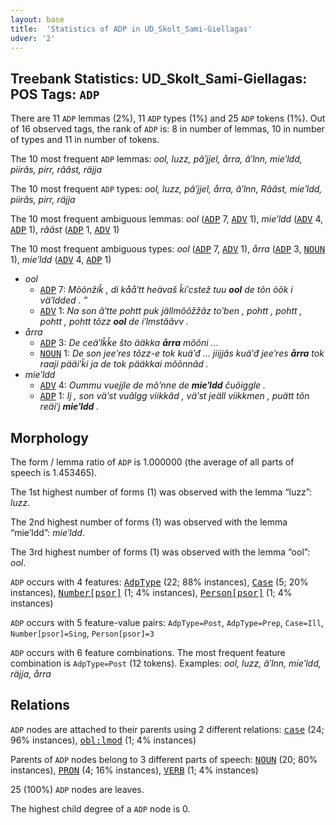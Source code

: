 ```yaml
---
layout: base
title:  'Statistics of ADP in UD_Skolt_Sami-Giellagas'
udver: '2'
---
```


## Treebank Statistics: UD_Skolt_Sami-Giellagas: POS Tags: `ADP`

There are 11 `ADP` lemmas (2%), 11 `ADP` types (1%) and 25 `ADP` tokens (1%).
Out of 16 observed tags, the rank of `ADP` is: 8 in number of lemmas, 10 in number of types and 11 in number of tokens.

The 10 most frequent `ADP` lemmas: <em>ool, luzz, pâʹjjel, årra, âʹlnn, mieʹldd, piirâs, pirr, rââst, räjja</em>

The 10 most frequent `ADP` types:  <em>ool, luzz, pâʹjjel, årra, âʹlnn, Rââst, mieʹldd, piirâs, pirr, räjja</em>

The 10 most frequent ambiguous lemmas: <em>ool</em> (<tt><a href="sms_giellagas-pos-ADP.html">ADP</a></tt> 7, <tt><a href="sms_giellagas-pos-ADV.html">ADV</a></tt> 1), <em>mieʹldd</em> (<tt><a href="sms_giellagas-pos-ADV.html">ADV</a></tt> 4, <tt><a href="sms_giellagas-pos-ADP.html">ADP</a></tt> 1), <em>rââst</em> (<tt><a href="sms_giellagas-pos-ADP.html">ADP</a></tt> 1, <tt><a href="sms_giellagas-pos-ADV.html">ADV</a></tt> 1)

The 10 most frequent ambiguous types:  <em>ool</em> (<tt><a href="sms_giellagas-pos-ADP.html">ADP</a></tt> 7, <tt><a href="sms_giellagas-pos-ADV.html">ADV</a></tt> 1), <em>årra</em> (<tt><a href="sms_giellagas-pos-ADP.html">ADP</a></tt> 3, <tt><a href="sms_giellagas-pos-NOUN.html">NOUN</a></tt> 1), <em>mieʹldd</em> (<tt><a href="sms_giellagas-pos-ADV.html">ADV</a></tt> 4, <tt><a href="sms_giellagas-pos-ADP.html">ADP</a></tt> 1)


* <em>ool</em>
  * <tt><a href="sms_giellagas-pos-ADP.html">ADP</a></tt> 7: <em>Mõõnžiǩ , di kååʹtt heävaš ǩiʹcstež tuu <b>ool</b> de tõn õõk i väʹldded . ”</em>
  * <tt><a href="sms_giellagas-pos-ADV.html">ADV</a></tt> 1: <em>Na son âʹtte pohtt puk jällmõõžžâz toʹben , pohtt , pohtt , pohtt , pohtt tõzz <b>ool</b> de iʹlmstââvv .</em>
* <em>årra</em>
  * <tt><a href="sms_giellagas-pos-ADP.html">ADP</a></tt> 3: <em>De ceäʹlǩǩe što ääkka <b>årra</b> mõõni ...</em>
  * <tt><a href="sms_giellagas-pos-NOUN.html">NOUN</a></tt> 1: <em>De son jeeʹres tõzz-e tok kuäʹđ ... jiijjâs kuäʹđ jeeʹres <b>årra</b> tok raaji pääiʹǩi ja de tok pääkkai mõõnnâd .</em>
* <em>mieʹldd</em>
  * <tt><a href="sms_giellagas-pos-ADV.html">ADV</a></tt> 4: <em>Oummu vuejjle de mõʹnne de <b>mieʹldd</b> čuõiggle .</em>
  * <tt><a href="sms_giellagas-pos-ADP.html">ADP</a></tt> 1: <em>Ij , son väʹst vuâlgg viikkâd , väʹst jeäll viikkmen , puätt tõn reäiʹj <b>mieʹldd</b> .</em>

## Morphology

The form / lemma ratio of `ADP` is 1.000000 (the average of all parts of speech is 1.453465).

The 1st highest number of forms (1) was observed with the lemma “luzz”: <em>luzz</em>.

The 2nd highest number of forms (1) was observed with the lemma “mieʹldd”: <em>mieʹldd</em>.

The 3rd highest number of forms (1) was observed with the lemma “ool”: <em>ool</em>.

`ADP` occurs with 4 features: <tt><a href="sms_giellagas-feat-AdpType.html">AdpType</a></tt> (22; 88% instances), <tt><a href="sms_giellagas-feat-Case.html">Case</a></tt> (5; 20% instances), <tt><a href="sms_giellagas-feat-Number-psor.html">Number[psor]</a></tt> (1; 4% instances), <tt><a href="sms_giellagas-feat-Person-psor.html">Person[psor]</a></tt> (1; 4% instances)

`ADP` occurs with 5 feature-value pairs: `AdpType=Post`, `AdpType=Prep`, `Case=Ill`, `Number[psor]=Sing`, `Person[psor]=3`

`ADP` occurs with 6 feature combinations.
The most frequent feature combination is `AdpType=Post` (12 tokens).
Examples: <em>ool, luzz, âʹlnn, mieʹldd, räjja, årra</em>


## Relations

`ADP` nodes are attached to their parents using 2 different relations: <tt><a href="sms_giellagas-dep-case.html">case</a></tt> (24; 96% instances), <tt><a href="sms_giellagas-dep-obl-lmod.html">obl:lmod</a></tt> (1; 4% instances)

Parents of `ADP` nodes belong to 3 different parts of speech: <tt><a href="sms_giellagas-pos-NOUN.html">NOUN</a></tt> (20; 80% instances), <tt><a href="sms_giellagas-pos-PRON.html">PRON</a></tt> (4; 16% instances), <tt><a href="sms_giellagas-pos-VERB.html">VERB</a></tt> (1; 4% instances)

25 (100%) `ADP` nodes are leaves.

The highest child degree of a `ADP` node is 0.

